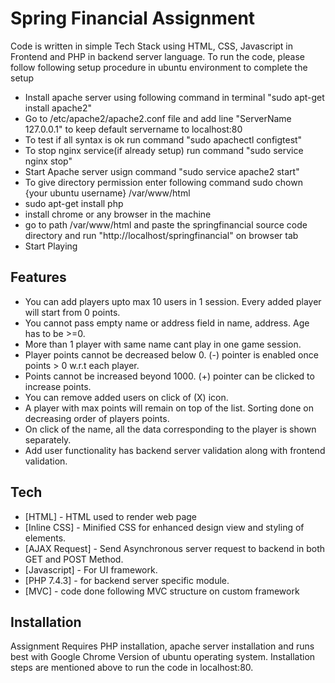 # Spring Financial Assignment

Code is written in simple Tech Stack using HTML, CSS, Javascript in Frontend and PHP in backend server language.
To  run the code, please follow following setup procedure in ubuntu environment to complete the setup

- Install apache server using following command in terminal "sudo apt-get install apache2"
- Go to /etc/apache2/apache2.conf file and add line "ServerName 127.0.0.1" to keep default servername to localhost:80
- To test if all syntax is ok run command "sudo apachectl configtest"
- To stop nginx service(if already setup) run command "sudo service nginx stop"
- Start Apache server usign command "sudo service apache2 start"
- To give directory permission enter following command sudo chown {your ubuntu username} /var/www/html
- sudo apt-get install php
- install chrome or any browser in the machine
- go to path /var/www/html and paste the springfinancial source code directory and run "http://localhost/springfinancial" on browser tab 
- Start Playing

## Features

- You can add players upto max 10 users in 1 session. Every added player will start from 0 points.
- You cannot pass empty name or address field in name, address. Age has to be >=0.
- More than 1 player with same name cant play in one game session.
- Player points cannot be decreased below 0. (-) pointer is enabled once points > 0 w.r.t each player.
- Points cannot  be increased beyond 1000. (+) pointer can be clicked to increase points.
- You can remove added users on click of (X) icon.
- A player with max points will remain on top of the list. Sorting done on decreasing order of players points.
- On click of the name, all the data corresponding to the player is shown separately.
- Add user functionality has backend server validation along with frontend validation.

## Tech

- [HTML] - HTML used to render web page
- [Inline CSS] - Minified CSS for enhanced design view and styling of elements.
- [AJAX Request] - Send Asynchronous server request to backend in both GET and POST Method.
- [Javascript] - For UI framework.
- [PHP 7.4.3] - for backend server specific module.
- [MVC] - code done following MVC structure on custom framework

## Installation

Assignment Requires PHP installation, apache server installation and runs best with Google Chrome Version of ubuntu operating system. Installation steps are mentioned above to run the code in localhost:80.